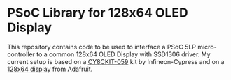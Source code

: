 # PSoC Library for 128x64 OLED Display
This repository contains code to be used to interface a PSoC 5LP micro-controller to a common 128x64 OLED Display with  SSD1306 driver. My current setup is based on a [CY8CKIT-059]() kit by Infineon-Cypress and on a [128x64 display]() from Adafruit.
